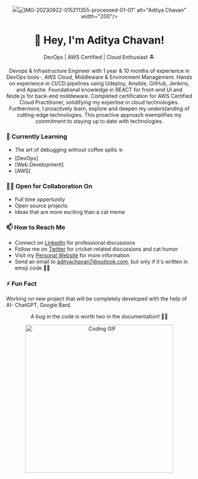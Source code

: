 <div align="center">
  <img src="<a href="https://ibb.co/wpBnbzh"><img src="https://i.ibb.co/wpBnbzh/IMG-20230922-015211355-processed-01-01.jpg" alt="IMG-20230922-015211355-processed-01-01" border="0"></a>" alt="Aditya Chavan" width="200"/>
  <h1>👋 Hey, I'm Aditya Chavan!</h1>
  <p>DevOps | AWS Certified | Cloud Enthusiast 🏝️</p>
  <p>Devops & Infrastructure Engineer with 1 year & 10 months of experience in DevOps tools-, AWS Cloud,
Middleware & Environment Management. Hands on experience in CI/CD pipelines using Udeploy, Ansible,
GitHub, Jenkins, and Apache. Foundational knowledge in REACT for front-end UI and Node.js for back-end
middleware. Completed certification for AWS Certified Cloud Practitioner, solidifying my expertise in cloud
technologies. Furthermore, I proactively learn, explore and deepen my understanding of cutting-edge
technologies. This proactive approach exemplifies my commitment to staying up to date with technologies.</p>
</div>

### 🌱 Currently Learning
- The art of debugging without coffee spills ☕
- [DevOps]
- [Web Development]
- [AWS]

### 👯‍♂️ Open for Collaboration On
- Full time oppertunity
- Open source projects
- Ideas that are more exciting than a cat meme

### 📫 How to Reach Me
- Connect on [LinkedIn](https://www.linkedin.com/in/adityachavan27) for professional discussions
- Follow me on [Twitter](https://twitter.com/moodyadii) for cricket-related discussions and cat humor
- Visit my [Personal Website](https://adityachavan.xyz) for more information
- Send an email to adityachavan7@outlook.com, but only if it's written in emoji code 📧🤖

### ⚡ Fun Fact
Working on new project that will be completely developed with the help of AI- ChatGPT, Google Bard.

<div align="center">
  <p>A bug in the code is worth two in the documentation! 🐛📖</p>
  <img src="https://your-animated-gif-url.com/your-animated-gif.gif" alt="Coding GIF" width="400"/>
</div>
